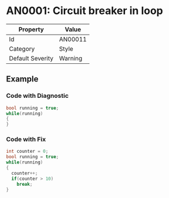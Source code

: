 # AN0001: Circuit breaker in loop

| Property                    | Value    |
| --------------------------- | -------- |
| Id                          | AN00011  |
| Category                    | Style    |
| Default Severity            | Warning  |

## Example

### Code with Diagnostic

```csharp
bool running = true;
while(running)
{
}
```

### Code with Fix

```csharp
int counter = 0;
bool running = true;
while(running)
{
  counter++;
  if(counter > 10)
    break;
}
```

